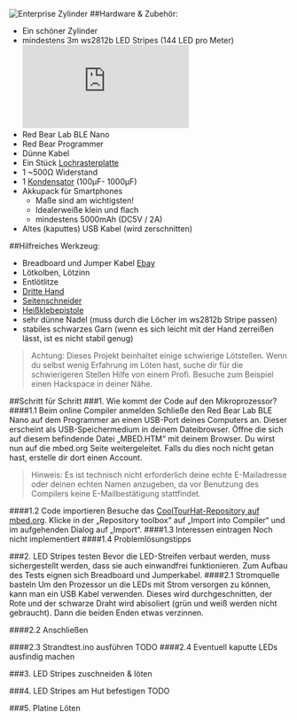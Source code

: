 ![Enterprise Zylinder](Colors.JPG)
##Hardware & Zubehör:
- Ein schöner Zylinder
- mindestens 3m ws2812b LED Stripes (144 LED pro Meter) ![Ebay](http://www.ebay.de/sch/i.html?_odkw=ws2812b&_osacat=0&_from=R40&_trksid=p2045573.m570.l1311.R5.TR12.TRC2.A0.H0.Xws2812b+.TRS0&_nkw=ws2812b+144&_sacat=0)
- Red Bear Lab BLE Nano
- Red Bear Programmer
- Dünne Kabel
- Ein Stück [Lochrasterplatte](https://cdn-reichelt.de/bilder/web/xxl_ws/C900/H25PR075.png)
- 1 ~500Ω Widerstand
- 1 [Kondensator](https://cdn.sparkfun.com//assets/parts/2/3/0/8/08982-03-L.jpg) (100µF- 1000µF)
- Akkupack für Smartphones
	- Maße sind am wichtigsten!
	- Idealerweiße klein und flach
	- mindestens 5000mAh (DC5V / 2A)
- Altes (kaputtes) USB Kabel (wird zerschnitten)

##Hilfreiches Werkzeug:
- Breadboard und Jumper Kabel [Ebay](http://www.ebay.de/itm/830-Kontakte-Steckboard-Steckbrett-Breadboard-mit-Jumper-Wire-Kabel-Set-/272102548188?hash=item3f5a9362dc:g:Tz8AAOSwYaFWeOx4)
- Lötkolben, Lötzinn
- Entlötlitze
- [Dritte Hand](https://img.conrad.de/medias/global/ce/5000_5999/5800/5880/5881/588124_LB_00_FB.EPS_1000.jpg)   
- [Seitenschneider](https://upload.wikimedia.org/wikipedia/commons/thumb/1/16/Elektronikschere_%28smial%29.jpg/1024px-Elektronikschere_%28smial%29.jpg)
- [Heißklebepistole](http://i.ebayimg.com/images/g/AG4AAOSwvc9WFoqc/s-l300.jpg)
- sehr dünne Nadel (muss durch die Löcher im ws2812b Stripe passen)
- stabiles schwarzes Garn (wenn es sich leicht mit der Hand zerreißen lässt, ist es nicht stabil genug)

>Achtung: Dieses Projekt beinhaltet einige schwierige Lötstellen. Wenn du selbst wenig Erfahrung im Löten hast, suche dir für die schwierigeren Stellen Hilfe von einem Profi. Besuche zum Beispiel einen Hackspace in deiner Nähe.

##Schritt für Schritt
###1. Wie kommt der Code auf den Mikroprozessor?
####1.1 Beim online Compiler anmelden
Schließe den Red Bear Lab BLE Nano auf dem Programmer an einen USB-Port deines Computers an. Dieser erscheint als USB-Speichermedium in deinem Dateibrowser. Öffne die sich auf diesem befindende Datei „MBED.HTM“ mit deinem Browser. Du wirst nun auf die mbed.org Seite weitergeleitet. Falls du dies noch nicht getan hast, erstelle dir dort einen Account.
>Hinweis: Es ist technisch nicht erforderlich deine echte E-Mailadresse oder deinen echten Namen anzugeben, da vor Benutzung des Compilers keine E-Mailbestätigung stattfindet.

####1.2 Code importieren
Besuche das [CoolTourHat-Repository auf mbed.org](https://developer.mbed.org/users/pajowu/code/CoolTourHat/). Klicke in der „Repository toolbox“ auf „Import into Compiler“ und im aufgehenden Dialog auf „Import“.
####1.3 Interessen eintragen
Noch nicht implementiert
####1.4 Problemlösungstipps

###2. LED Stripes testen
Bevor die LED-Streifen verbaut werden, muss sichergestellt werden, dass sie auch einwandfrei funktionieren. Zum Aufbau des Tests eignen sich Breadboard und Jumperkabel.
####2.1 Stromquelle basteln
Um den Prozessor un die LEDs mit Strom versorgen zu können, kann man ein USB Kabel verwenden. Dieses wird durchgeschnitten, der Rote und der schwarze Draht wird abisoliert (grün und weiß werden nicht gebraucht). Dann die beiden Enden etwas verzinnen. 

####2.2 Anschließen

####2.3 Strandtest.ino ausführen
TODO
####2.4 Eventuell kaputte LEDs ausfindig machen


###3. LED Stripes zuschneiden & löten


###4. LED Stripes am Hut befestigen
TODO

###5. Platine Löten

